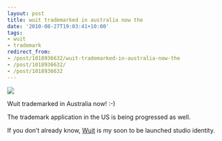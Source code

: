 ```yaml
---
layout: post
title: wuit trademarked in australia now the
date: '2010-08-27T19:03:41+10:00'
tags:
- wuit
- trademark
redirect_from:
- /post/1018936632/wuit-trademarked-in-australia-now-the
- /post/1018936632/
- /post/1018936632
---
```

 ![](/img/posts/old/tumblr_l7szu5WSQ51qb7ot5o1_1280.jpg)

Wuit trademarked in Australia now! :-)

The trademark application in the US is being progressed as well.

If you don’t already know, [Wuit](http://wuit.com/) is my soon to be launched studio identity.

